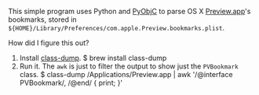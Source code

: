 This simple program uses Python and [PyObjC](http://pyobjc.sourceforge.net/) to
parse OS X [Preview.app](http://en.wikipedia.org/wiki/Preview_%28software%29)'s
bookmarks, stored in
`${HOME}/Library/Preferences/com.apple.Preview.bookmarks.plist`.

How did I figure this out?

1. Install [class-dump](http://www.codethecode.com/projects/class-dump/).
    $ brew install class-dump
2. Run it. The `awk` is just to filter the output to show just the `PVBookmark` class.
    $ class-dump /Applications/Preview.app | awk '/@interface PVBookmark/, /@end/ { print; }'
